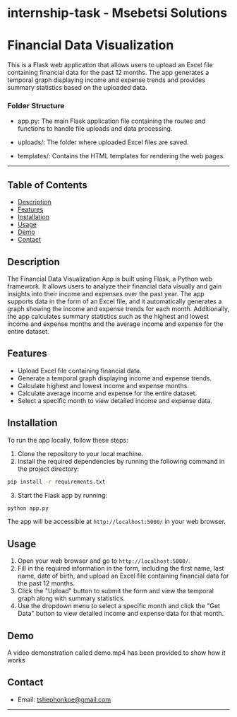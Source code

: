 # internship-task - Msebetsi Solutions

# Financial Data Visualization

This is a Flask web application that allows users to upload an Excel file containing financial data for the past 12 months. The app generates a temporal graph displaying income and expense trends and provides summary statistics based on the uploaded data.

### Folder Structure  
- app.py: The main Flask application file containing the routes and functions to handle file uploads and data processing.  

- uploads/: The folder where uploaded Excel files are saved.

- templates/: Contains the HTML templates for rendering the web pages.

---

## Table of Contents

- [Description](#description)
- [Features](#features)
- [Installation](#installation)
- [Usage](#usage)
- [Demo](#demo)
- [Contact](#contact)

## Description

The Financial Data Visualization App is built using Flask, a Python web framework. It allows users to analyze their financial data visually and gain insights into their income and expenses over the past year. The app supports data in the form of an Excel file, and it automatically generates a graph showing the income and expense trends for each month. Additionally, the app calculates summary statistics such as the highest and lowest income and expense months and the average income and expense for the entire dataset.

## Features

- Upload Excel file containing financial data.
- Generate a temporal graph displaying income and expense trends.
- Calculate highest and lowest income and expense months.
- Calculate average income and expense for the entire dataset.
- Select a specific month to view detailed income and expense data.

## Installation

To run the app locally, follow these steps:

1. Clone the repository to your local machine.
2. Install the required dependencies by running the following command in the project directory:

```bash
pip install -r requirements.txt
```

3. Start the Flask app by running:

```bash
python app.py
```

The app will be accessible at `http://localhost:5000/` in your web browser.

## Usage

1. Open your web browser and go to `http://localhost:5000/`.
2. Fill in the required information in the form, including the first name, last name, date of birth, and upload an Excel file containing financial data for the past 12 months.
3. Click the "Upload" button to submit the form and view the temporal graph along with summary statistics.
4. Use the dropdown menu to select a specific month and click the "Get Data" button to view detailed income and expense data for that month.

## Demo

A video demonstration called demo.mp4 has been provided to show how it works

## Contact

- Email: [tshephonkoe@gmail.com](mailto:tshephonkoe@gmail.com)
---
